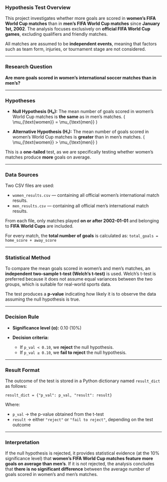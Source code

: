 ### Hypothesis Test Overview

This project investigates whether more goals are scored in **women’s FIFA World Cup matches** than in **men’s FIFA World Cup matches** since **January 1st, 2002**. The analysis focuses exclusively on **official FIFA World Cup games**, excluding qualifiers and friendly matches.

All matches are assumed to be **independent events**, meaning that factors such as team form, injuries, or tournament stage are not considered.

---

### Research Question

**Are more goals scored in women’s international soccer matches than in men’s?**

---

### Hypotheses

* **Null Hypothesis (H₀):**
  The mean number of goals scored in women’s World Cup matches is **the same** as in men’s matches.
  ( \mu_{\text{women}} = \mu_{\text{men}} )

* **Alternative Hypothesis (H₁):**
  The mean number of goals scored in women’s World Cup matches is **greater** than in men’s matches.
  ( \mu_{\text{women}} > \mu_{\text{men}} )

This is a **one-tailed** test, as we are specifically testing whether women’s matches produce **more** goals on average.

---

### Data Sources

Two CSV files are used:

* `women_results.csv` — containing all official women’s international match results.
* `men_results.csv` — containing all official men’s international match results.

From each file, only matches played **on or after 2002-01-01** and belonging to **FIFA World Cups** are included.

For every match, the **total number of goals** is calculated as:
`total_goals = home_score + away_score`

---

### Statistical Method

To compare the mean goals scored in women’s and men’s matches, an **independent two-sample t-test (Welch’s t-test)** is used.
Welch’s t-test is preferred because it does not assume equal variances between the two groups, which is suitable for real-world sports data.

The test produces a **p-value** indicating how likely it is to observe the data assuming the null hypothesis is true.

---

### Decision Rule

* **Significance level (α):** 0.10 (10%)
* **Decision criteria:**

  * If `p_val < 0.10`, we **reject** the null hypothesis.
  * If `p_val ≥ 0.10`, we **fail to reject** the null hypothesis.

---

### Result Format

The outcome of the test is stored in a Python dictionary named `result_dict` as follows:

```
result_dict = {"p_val": p_val, "result": result}
```

Where:

* `p_val` → the p-value obtained from the t-test
* `result` → either `"reject"` or `"fail to reject"`, depending on the test outcome

---

### Interpretation

If the null hypothesis is rejected, it provides statistical evidence (at the 10% significance level) that **women’s FIFA World Cup matches feature more goals on average than men’s**.
If it is not rejected, the analysis concludes that **there is no significant difference** between the average number of goals scored in women’s and men’s matches.
